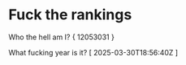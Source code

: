 # Fuck the rankings

Who the hell am I?
{ 12053031 }

What fucking year is it?
[ 2025-03-30T18:56:40Z ]
